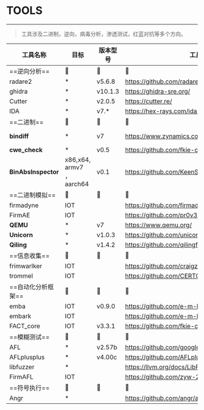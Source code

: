 <!--
 * @Description: 工具列表
 * @Author: smile
 * @Date: 2022-05-11 16:22:32
 * @LastEditTime: 2022-05-11 16:33:46
 * @LastEditors: smile
-->
# TOOLS
---
> 工具涉及二进制，逆向，病毒分析，渗透测试，红蓝对抗等多个方向。

| 工具名称 | 目标 | 版本型号 | 工具链接 | WIKI/BLOG链接|
| --- | --- | --- | -- | -- |
| ==逆向分析== | :space_invader: | :pushpin: | :loudspeaker: | :book: |
| radare2 | * | v5.6.8 | https://github.com/radareorg/radare2 | |
| ghidra | * | v10.1.3 | https://ghidra-sre.org/ | |
| Cutter | * | v2.0.5 | https://cutter.re/ | |
| IDA | * | v7.* | https://hex-rays.com/ida-pro/ | |
| ==二进制== | :space_invader: |:pushpin:|:loudspeaker:| :book:                                                       |
|**bindiff**|*| v7| https://www.zynamics.com/bindiff.html|https://wiki.smile-space.com/binary/iot/ipTIME/CVE-2021-26614_ipTIME%E6%91%84%E5%83%8F%E5%A4%B41day%E5%88%86%E6%9E%90.html|
|**cwe_check**|*| v0.5 | https://github.com/fkie-cad/cwe_checker ||
|**BinAbsInspector**|x86,x64, armv7 ，aarch64| v0.1 | https://github.com/KeenSecurityLab/BinAbsInspector ||
|==二进制模拟==|:space_invader:| :pushpin: | :loudspeaker: |:book:|
|firmadyne|IOT| | https://github.com/firmadyne/firmadyne ||
|FirmAE|IOT| | https://github.com/pr0v3rbs/FirmAE ||
|**QEMU**|*| v7 | https://www.qemu.org/ ||
|**Unicorn**|*| v1.0.3 | https://github.com/unicorn-engine/unicorn ||
|**Qiling**|*| v1.4.2 | https://github.com/qilingframework/qiling ||
|==信息收集==|:space_invader:| :pushpin: | :loudspeaker: |:book:|
|frimwarlker|IOT| | https://github.com/craigz28/firmwalker ||
|trommel|IOT| | https://github.com/CERTCC/trommel ||
|==自动化分析框架==|:space_invader:| :pushpin: | :loudspeaker: |:book:|
|emba|IOT| v0.9.0 | https://github.com/e-m-b-a/emba ||
|embark|IOT|  | https://github.com/e-m-b-a/embark ||
|FACT_core|IOT| v3.3.1 | https://github.com/fkie-cad/FACT_core ||
|==模糊测试==|:space_invader:| :pushpin: | :loudspeaker: |:book:|
|AFL|*| v2.57b | https://github.com/google/AFL ||
|AFLplusplus|*| v4.00c | https://github.com/AFLplusplus/AFLplusplus ||
|libfuzzer|*|  | https://llvm.org/docs/LibFuzzer.html ||
|FirmAFL|IOT|  | https://github.com/zyw-200/FirmAFL ||
|==符号执行==|:space_invader:| :pushpin: | :loudspeaker: |:book:|
|Angr|*|  | https://github.com/angr/angr ||

